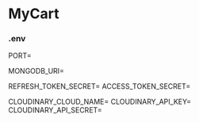 # MyCart

### .env

PORT=

MONGODB_URI=

REFRESH_TOKEN_SECRET=
ACCESS_TOKEN_SECRET=

CLOUDINARY_CLOUD_NAME=
CLOUDINARY_API_KEY=
CLOUDINARY_API_SECRET=
